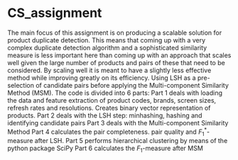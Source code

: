 # CS_assignment
The main focus of this assignment is on producing a scalable solution for product duplicate detection. 
This  means  that  coming  up  with  a  very  complex  duplicate  detection  algorithm  and  a  sophisticated 
similarity measure is less important here than coming up with an approach that scales well given the 
large number of products and pairs of these that need to be considered. By scaling well it is meant to 
have a slightly less effective method while improving greatly on its efficiency. 
Using LSH as a pre-selection of candidate pairs before applying the Multi-component Similarity Method (MSM). 
The code is divided into 6 parts:
Part 1 deals with loading the data and feature extraction of product codes, brands, screen sizes, refresh rates and resolutions. Creates binary vector representation of products.
Part 2 deals with the LSH step: minhashing, hashing and identifying candidate pairs
Part 3 deals with the Multi-component Similarity Method
Part 4 calculates the pair completeness. pair quality and $F_{1}^{*}$-measure after LSH.
Part 5 performs hierarchical clustering by means of the python package SciPy
Part 6 calculates the $F_{1}$-measure after MSM
